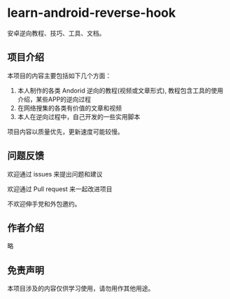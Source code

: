 # learn-android-reverse-hook
安卓逆向教程、技巧、工具、文档。

## 项目介绍
本项目的内容主要包括如下几个方面：
1. 本人制作的各类 Andorid 逆向的教程(视频或文章形式), 教程包含工具的使用介绍，某些APP的逆向过程
2. 在网络搜集的各类有价值的文章和视频
3. 本人在逆向过程中，自己开发的一些实用脚本

项目内容以质量优先，更新速度可能较慢。

## 问题反馈

欢迎通过 issues 来提出问题和建议

欢迎通过 Pull request 来一起改进项目

不欢迎伸手党和外包邀约。


## 作者介绍

略

## 免责声明

本项目涉及的内容仅供学习使用，请勿用作其他用途。